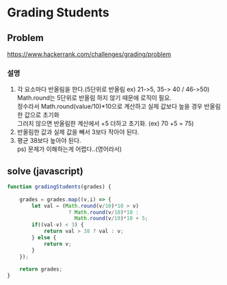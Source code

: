 # Grading Students

## Problem
https://www.hackerrank.com/challenges/grading/problem 

### 설명
1. 각 요소마다 반올림을 한다.(5단위로 반올림 ex) 21->5, 35-> 40 / 46->50)   
Math.round는 5단위로 반올림 하지 않기 때문에 로직이 필요.  
정수라서 Math.round(value/10)*10으로 계산하고 실제 값보다 높을 경우 반올림한 값으로 초기화   
그러치 않으면 반올림한 계산에서 +5 더하고 초기화. (ex) 70 +5 = 75)  
2. 반올림한 값과 실제 값을 빼서 3보다 작아야 된다.   
3. 평균 38보다 높아야 된다.  
ps) 문제가 이해하는게 어렵다..(영어라서)  

## solve (javascript)
```javascript
function gradingStudents(grades) {
        
    grades = grades.map((v,i) => {
        let val = (Math.round(v/10)*10 > v) 
                    ? Math.round(v/10)*10 :
                      Math.round(v/10)*10 + 5;
        if((val-v) < 3) {
            return val > 38 ? val : v;
        } else {
            return v;
        }
    });
    
    return grades;
}
